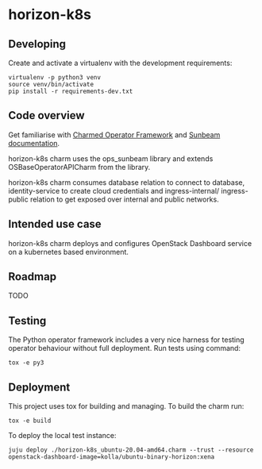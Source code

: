 # horizon-k8s

## Developing

Create and activate a virtualenv with the development requirements:

    virtualenv -p python3 venv
    source venv/bin/activate
    pip install -r requirements-dev.txt

## Code overview

Get familiarise with [Charmed Operator Framework](https://juju.is/docs/sdk)
and [Sunbeam documentation](sunbeam-docs).

horizon-k8s charm uses the ops\_sunbeam library and extends
OSBaseOperatorAPICharm from the library.

horizon-k8s charm consumes database relation to connect to database,
identity-service to create cloud credentials and ingress-internal/
ingress-public relation to get exposed over internal and public networks.

## Intended use case

horizon-k8s charm deploys and configures OpenStack Dashboard service
on a kubernetes based environment.

## Roadmap

TODO

## Testing

The Python operator framework includes a very nice harness for testing
operator behaviour without full deployment. Run tests using command:

    tox -e py3

## Deployment

This project uses tox for building and managing. To build the charm
run:

    tox -e build

To deploy the local test instance:

    juju deploy ./horizon-k8s_ubuntu-20.04-amd64.charm --trust --resource openstack-dashboard-image=kolla/ubuntu-binary-horizon:xena

<!-- LINKS -->

[sunbeam-docs]: https://opendev.org/openstack/charm-ops-sunbeam/src/branch/main/README.rst
